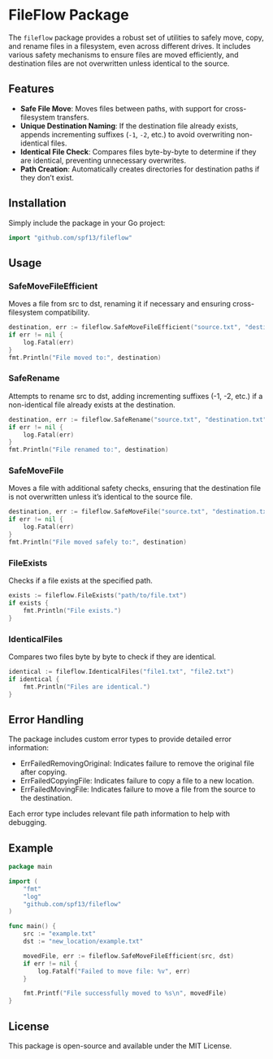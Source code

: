 # FileFlow Package

The `fileflow` package provides a robust set of utilities to safely move, copy, and rename files in a filesystem, even across different drives. It includes various safety mechanisms to ensure files are moved efficiently, and destination files are not overwritten unless identical to the source.

## Features

- **Safe File Move**: Moves files between paths, with support for cross-filesystem transfers.
- **Unique Destination Naming**: If the destination file already exists, appends incrementing suffixes (`-1`, `-2`, etc.) to avoid overwriting non-identical files.
- **Identical File Check**: Compares files byte-by-byte to determine if they are identical, preventing unnecessary overwrites.
- **Path Creation**: Automatically creates directories for destination paths if they don’t exist.

## Installation

Simply include the package in your Go project:

```go
import "github.com/spf13/fileflow"
```

## Usage
### SafeMoveFileEfficient
Moves a file from src to dst, renaming it if necessary and ensuring cross-filesystem compatibility.

```go
destination, err := fileflow.SafeMoveFileEfficient("source.txt", "destination.txt")
if err != nil {
    log.Fatal(err)
}
fmt.Println("File moved to:", destination)
```
### SafeRename
Attempts to rename src to dst, adding incrementing suffixes (-1, -2, etc.) if a non-identical file already exists at the destination.

```go
destination, err := fileflow.SafeRename("source.txt", "destination.txt")
if err != nil {
    log.Fatal(err)
}
fmt.Println("File renamed to:", destination)
```

### SafeMoveFile 
Moves a file with additional safety checks, ensuring that the destination file is not overwritten unless it’s identical to the source file.

```go
destination, err := fileflow.SafeMoveFile("source.txt", "destination.txt")
if err != nil {
    log.Fatal(err)
}
fmt.Println("File moved safely to:", destination)
```

### FileExists
Checks if a file exists at the specified path.

```go
exists := fileflow.FileExists("path/to/file.txt")
if exists {
    fmt.Println("File exists.")
}
```

### IdenticalFiles
Compares two files byte by byte to check if they are identical.

```go
identical := fileflow.IdenticalFiles("file1.txt", "file2.txt")
if identical {
    fmt.Println("Files are identical.")
}
```

## Error Handling
The package includes custom error types to provide detailed error information:

* ErrFailedRemovingOriginal: Indicates failure to remove the original file after copying.
* ErrFailedCopyingFile: Indicates failure to copy a file to a new location.
* ErrFailedMovingFile: Indicates failure to move a file from the source to the destination.

Each error type includes relevant file path information to help with debugging.

## Example

```go
package main

import (
    "fmt"
    "log"
    "github.com/spf13/fileflow"
)

func main() {
    src := "example.txt"
    dst := "new_location/example.txt"

    movedFile, err := fileflow.SafeMoveFileEfficient(src, dst)
    if err != nil {
        log.Fatalf("Failed to move file: %v", err)
    }

    fmt.Printf("File successfully moved to %s\n", movedFile)
}
```

## License
This package is open-source and available under the MIT License.


